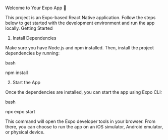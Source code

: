 Welcome to Your Expo App 👋

This project is an Expo-based React Native application. Follow the steps below to get started with the development environment and run the app locally.
Getting Started
1. Install Dependencies

Make sure you have Node.js and npm installed. Then, install the project dependencies by running:

bash

npm install

2. Start the App

Once the dependencies are installed, you can start the app using Expo CLI:

bash

npx expo start

This command will open the Expo developer tools in your browser. From there, you can choose to run the app on an iOS simulator, Android emulator, or physical device.
